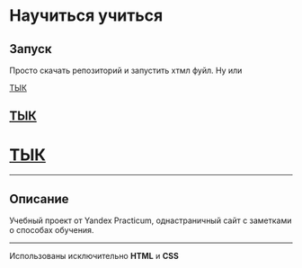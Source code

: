 # Научиться учиться

## Запуск
Просто скачать репозиторий и запустить хтмл фуйл. Ну или

[ТЫК](https://k0nstant1ns.github.io/how-to-learn-plus/)

## [ТЫК](https://k0nstant1ns.github.io/how-to-learn-plus/)
# [ТЫК](https://k0nstant1ns.github.io/how-to-learn-plus/)
***
## Описание

Учебный проект от Yandex Practicum, однастраничный сайт с заметками о способах обучения.
***
Использованы исключительно **HTML** и **CSS**



